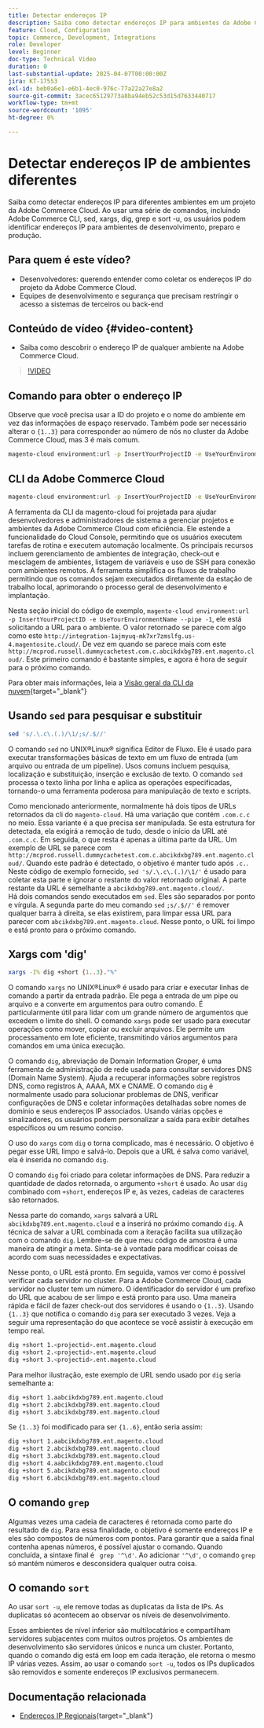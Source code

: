 ```yaml
---
title: Detectar endereços IP
description: Saiba como detectar endereços IP para ambientes da Adobe Commerce Cloud para aprimorar a segurança e simplificar a comunicação com o servidor
feature: Cloud, Configuration
topic: Commerce, Development, Integrations
role: Developer
level: Beginner
doc-type: Technical Video
duration: 0
last-substantial-update: 2025-04-07T00:00:00Z
jira: KT-17553
exl-id: beb0a6e1-e6b1-4ec0-976c-77a22a27e8a2
source-git-commit: 3acec65129773a8ba94eb52c53d15d7633440717
workflow-type: tm+mt
source-wordcount: '1095'
ht-degree: 0%

---
```


# Detectar endereços IP de ambientes diferentes

Saiba como detectar endereços IP para diferentes ambientes em um projeto da Adobe Commerce Cloud. Ao usar uma série de comandos, incluindo Adobe Commerce CLI, sed, xargs, dig, grep e sort -u, os usuários podem identificar endereços IP para ambientes de desenvolvimento, preparo e produção.

## Para quem é este vídeo?

* Desenvolvedores: querendo entender como coletar os endereços IP do projeto da Adobe Commerce Cloud.
* Equipes de desenvolvimento e segurança que precisam restringir o acesso a sistemas de terceiros ou back-end

## Conteúdo de vídeo {#video-content}

* Saiba como descobrir o endereço IP de qualquer ambiente na Adobe Commerce Cloud.

>[!VIDEO](https://video.tv.adobe.com/v/3457493/?learn=on)

## Comando para obter o endereço IP

Observe que você precisa usar a ID do projeto e o nome do ambiente em vez das informações de espaço reservado.  Também pode ser necessário alterar o `{1..3}` para corresponder ao número de nós no cluster da Adobe Commerce Cloud, mas 3 é mais comum.

```bash
magento-cloud environment:url -p InsertYourProjectID -e UseYourEnvironmentName --pipe -1 | sed 's/.\.c\.(.)/\1/;s/.$//' | xargs -I% dig +short {1..3}."%" | grep '^\d' | sort -u
```

## CLI da Adobe Commerce Cloud

```bash
magento-cloud environment:url -p InsertYourProjectID -e UseYourEnvironmentName --pipe -1
```

A ferramenta da CLI da magento-cloud foi projetada para ajudar desenvolvedores e administradores de sistema a gerenciar projetos e ambientes da Adobe Commerce Cloud com eficiência. Ele estende a funcionalidade do Cloud Console, permitindo que os usuários executem tarefas de rotina e executem automação localmente. Os principais recursos incluem gerenciamento de ambientes de integração, check-out e mesclagem de ambientes, listagem de variáveis e uso de SSH para conexão com ambientes remotos. A ferramenta simplifica os fluxos de trabalho permitindo que os comandos sejam executados diretamente da estação de trabalho local, aprimorando o processo geral de desenvolvimento e implantação.

Nesta seção inicial do código de exemplo, `magento-cloud environment:url -p InsertYourProjectID -e UseYourEnvironmentName --pipe -1`, ele está solicitando a URL para o ambiente. O valor retornado se parece com algo como este `http://integration-1ajmyuq-mk7xr7zmslfg.us-4.magentosite.cloud/`. De vez em quando se parece mais com este `http://mcprod.russell.dummycachetest.com.c.abcikdxbg789.ent.magento.cloud/`.  Este primeiro comando é bastante simples, e agora é hora de seguir para o próximo comando.

Para obter mais informações, leia a [Visão geral da CLI da nuvem](https://experienceleague.adobe.com/en/docs/commerce-on-cloud/user-guide/dev-tools/cloud-cli/cloud-cli-overview){target="_blank"}

## Usando `sed` para pesquisar e substituir

```bash
sed 's/.\.c\.(.)/\1/;s/.$//'
```

O comando `sed` no UNIX®Linux® significa Editor de Fluxo. Ele é usado para executar transformações básicas de texto em um fluxo de entrada (um arquivo ou entrada de um pipeline). Usos comuns incluem pesquisa, localização e substituição, inserção e exclusão de texto. O comando `sed` processa o texto linha por linha e aplica as operações especificadas, tornando-o uma ferramenta poderosa para manipulação de texto e scripts.

Como mencionado anteriormente, normalmente há dois tipos de URLs retornados da cli do `magento-cloud`. Há uma variação que contém `.com.c.c` no meio. Essa variante é a que precisa ser manipulada. Se esta estrutura for detectada, ela exigirá a remoção de tudo, desde o início da URL até `.com.c.c`.  Em seguida, o que resta é apenas a última parte da URL. Um exemplo de URL se parece com `http://mcprod.russell.dummycachetest.com.c.abcikdxbg789.ent.magento.cloud/`.  Quando este padrão é detectado, o objetivo é manter tudo após `.c.`.  Neste código de exemplo fornecido, `sed 's/.\.c\.(.)/\1/'` é usado para coletar esta parte e ignorar o restante do valor retornado original. A parte restante da URL é semelhante a `abcikdxbg789.ent.magento.cloud/`.\
Há dois comandos sendo executados em `sed`. Eles são separados por ponto e vírgula. A segunda parte do meu comando `sed` `;s/.$//'` é remover qualquer barra à direita, se elas existirem, para limpar essa URL para parecer com `abcikdxbg789.ent.magento.cloud`.  Nesse ponto, o URL foi limpo e está pronto para o próximo comando.

## Xargs com &#39;dig&#39;

```bash
xargs -I% dig +short {1..3}."%"
```

O comando `xargs` no UNIX®Linux® é usado para criar e executar linhas de comando a partir da entrada padrão. Ele pega a entrada de um pipe ou arquivo e a converte em argumentos para outro comando. É particularmente útil para lidar com um grande número de argumentos que excedem o limite do shell. O comando `xargs` pode ser usado para executar operações como mover, copiar ou excluir arquivos. Ele permite um processamento em lote eficiente, transmitindo vários argumentos para comandos em uma única execução.

O comando `dig`, abreviação de Domain Information Groper, é uma ferramenta de administração de rede usada para consultar servidores DNS (Domain Name System). Ajuda a recuperar informações sobre registros DNS, como registros A, AAAA, MX e CNAME. O comando `dig` é normalmente usado para solucionar problemas de DNS, verificar configurações de DNS e coletar informações detalhadas sobre nomes de domínio e seus endereços IP associados. Usando várias opções e sinalizadores, os usuários podem personalizar a saída para exibir detalhes específicos ou um resumo conciso.

O uso do `xargs` com `dig` o torna complicado, mas é necessário. O objetivo é pegar esse URL limpo e salvá-lo.  Depois que a URL é salva como variável, ela é inserida no comando `dig`.

O comando `dig` foi criado para coletar informações de DNS. Para reduzir a quantidade de dados retornada, o argumento `+short` é usado. Ao usar `dig` combinado com `+short`, endereços IP e, às vezes, cadeias de caracteres são retornados.

Nessa parte do comando, `xargs` salvará a URL `abcikdxbg789.ent.magento.cloud` e a inserirá no próximo comando `dig`. A técnica de salvar a URL combinada com a iteração facilita sua utilização com o comando `dig`. Lembre-se de que meu código de amostra é uma maneira de atingir a meta. Sinta-se à vontade para modificar coisas de acordo com suas necessidades e expectativas.

Nesse ponto, o URL está pronto. Em seguida, vamos ver como é possível verificar cada servidor no cluster. Para a Adobe Commerce Cloud, cada servidor no cluster tem um número. O identificador do servidor é um prefixo do URL que acabou de ser limpo e está pronto para uso. Uma maneira rápida e fácil de fazer check-out dos servidores é usando o `{1..3}`. Usando `{1..3}` que notifica o comando `dig` para ser executado 3 vezes. Veja a seguir uma representação do que acontece se você assistir à execução em tempo real.

```bash
dig +short 1.<projectid>.ent.magento.cloud
dig +short 2.<projectid>.ent.magento.cloud
dig +short 3.<projectid>.ent.magento.cloud
```

Para melhor ilustração, este exemplo de URL sendo usado por `dig` seria semelhante a:

```bash
dig +short 1.aabcikdxbg789.ent.magento.cloud
dig +short 2.abcikdxbg789.ent.magento.cloud
dig +short 3.abcikdxbg789.ent.magento.cloud
```

Se `{1..3}` foi modificado para ser `{1..6}`, então seria assim:

```bash
dig +short 1.aabcikdxbg789.ent.magento.cloud
dig +short 2.abcikdxbg789.ent.magento.cloud
dig +short 3.abcikdxbg789.ent.magento.cloud
dig +short 4.aabcikdxbg789.ent.magento.cloud
dig +short 5.abcikdxbg789.ent.magento.cloud
dig +short 6.abcikdxbg789.ent.magento.cloud
```

## O comando `grep`

Algumas vezes uma cadeia de caracteres é retornada como parte do resultado de `dig`. Para essa finalidade, o objetivo é somente endereços IP e eles são compostos de números com pontos. Para garantir que a saída final contenha apenas números, é possível ajustar o comando. Quando concluída, a sintaxe final é ` grep '^\d'`.  Ao adicionar `'^\d'`, o comando `grep` só mantém números e desconsidera qualquer outra coisa.

## O comando `sort`

Ao usar `sort -u`, ele remove todas as duplicatas da lista de IPs. As duplicatas só acontecem ao observar os níveis de desenvolvimento.

Esses ambientes de nível inferior são multilocatários e compartilham servidores subjacentes com muitos outros projetos. Os ambientes de desenvolvimento são servidores únicos e nunca um cluster. Portanto, quando o comando dig está em loop em cada iteração, ele retorna o mesmo IP várias vezes. Assim, ao usar o comando `sort -u`, todos os IPs duplicados são removidos e somente endereços IP exclusivos permanecem.



## Documentação relacionada

* [Endereços IP Regionais](https://experienceleague.adobe.com/en/docs/commerce-on-cloud/user-guide/project/regional-ip-addresses|https://experienceleague.adobe.com/en/docs/commerce-on-cloud/user-guide/project/regional-ip-addresses){target="_blank"}
